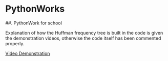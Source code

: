 # PythonWorks

##.  PythonWork for school

Explanation of how the Huffman frequency tree is built in the code is given the demonstration videos, otherwise the code itself has been commented properly. 

[Video Demonstration](https://www.youtube.com/watch?v=_H5GAiPVzyo)
